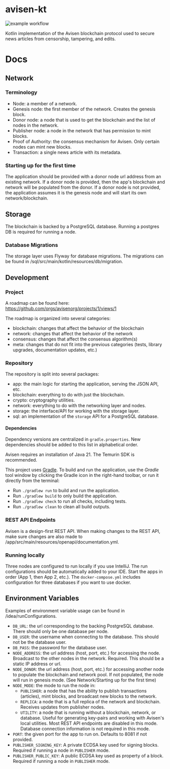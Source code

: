 # avisen-kt

![example workflow](https://github.com/avisenorg/avisen-kt/actions/workflows/build.yml/badge.svg)

Kotlin implementation of the Avisen blockchain protocol used to secure news articles from censorship, tampering, and edits.

# Docs

## Network
### Terminology
* Node: a member of a network.
* Genesis node: the first member of the network. Creates the genesis block.
* Donor node: a node that is used to get the blockchain and the list of nodes in the network.
* Publisher node: a node in the network that has permission to mint blocks.
* Proof of Authority: the consensus mechanism for Avisen. Only certain nodes can mint new blocks.
* Transaction: a single news article with its metadata.

### Starting up for the first time
The application should be provided with a donor node url address from an existing network.
If a donor node is provided, then the app's blockchain and network will be populated from the donor.
If a donor node is not provided, the application assumes it is the genesis node and will start its own network/blockchain.

## Storage
The blockchain is backed by a PostgreSQL database. Running a postgres DB is required for running a node.

### Database Migrations
The storage layer uses Flyway for database migrations. The migrations can be found in /sql/src/main/kotlin/resources/db/migration.

## Development

### Project
A roadmap can be found here: https://github.com/orgs/avisenorg/projects/1/views/1

The roadmap is organized into several categories:
* blockchain: changes that affect the behavior of the blockchain
* network: changes that affect the behavior of the network
* consensus: changes that affect the consensus algorithm(s)
* meta: changes that do not fit into the previous categories (tests, library upgrades, documentation updates, etc.)

### Repository
The repository is split into several packages:
* app: the main logic for starting the application, serving the JSON API, etc.
* blockchain: everything to do with just the blockchain.
* crypto: cryptography utilities.
* network: everything to do with the networking layer and nodes.
* storage: the interface/API for working with the storage layer.
* sql: an implementation of the `storage` API for a PostgreSQL database.

#### Dependencies
Dependency versions are centralized in `gradle.properties`.
New dependencies should be added to this list in alphabetical order.

Avisen requires an installation of Java 21. The Temurin SDK is recommended.

This project uses [Gradle](https://gradle.org/).
To build and run the application, use the *Gradle* tool window by clicking the Gradle icon in the right-hand toolbar,
or run it directly from the terminal:

* Run `./gradlew run` to build and run the application.
* Run `./gradlew build` to only build the application.
* Run `./gradlew check` to run all checks, including tests.
* Run `./gradlew clean` to clean all build outputs.

### REST API Endpoints
Avisen is a design-first REST API. 
When making changes to the REST API, make sure changes are also made to /app/src/main/resources/openapi/documentation.yml.

### Running locally
Three nodes are configured to run locally if you use IntelliJ. 
The run configurations should be automatically added to your IDE.
Start the apps in order (App 1, then App 2, etc.). 
The `docker-compose.yml` includes configuration for three databases if you want to use docker.

## Environment Variables
Examples of environment variable usage can be found in /idea/runConfigurations.

* `DB_URL`: the url corresponding to the backing PostgreSQL database. There should only be one database per node.
* `DB_USER`: the username when connecting to the database. This should not be the database user.
* `DB_PASS`: the password for the database user.
* `NODE_ADDRESS`: the url address (host, port, etc.) for accessing the node. Broadcast to the other nodes in the network. Required. This should be a static IP address or url.
* `NODE_DONOR`: the url address (host, port, etc.) for accessing another node to populate the blockchain and network pool. If not populated, the node will run in genesis mode. (See Network/Starting up for the first time)
* `NODE_MODE`: the mode to run the node in:
  * `PUBLISHER`: a node that has the ability to publish transactions (articles), mint blocks, and broadcast new blocks to the network.
  * `REPLICA`: a node that is a full replica of the network and blockchain. Receives updates from publisher nodes.
  * `UTILITY`: a node that is running without a blockchain, network, or database. Useful for generating key-pairs and working with Avisen's local utilities. Most REST API endpoints are disabled in this mode. Database connection information is not required in this mode.
* `PORT`: the given port for the app to run on. Defaults to 8081 if not provided.
* `PUBLISHER_SIGNING_KEY`: A private ECDSA key used for signing blocks. Required if running a node in `PUBLISHER` mode.
* `PUBLISHER_PUBLIC_KEY`: A public ECDSA key used as property of a block. Required if running a node in `PUBLISHER` mode.
